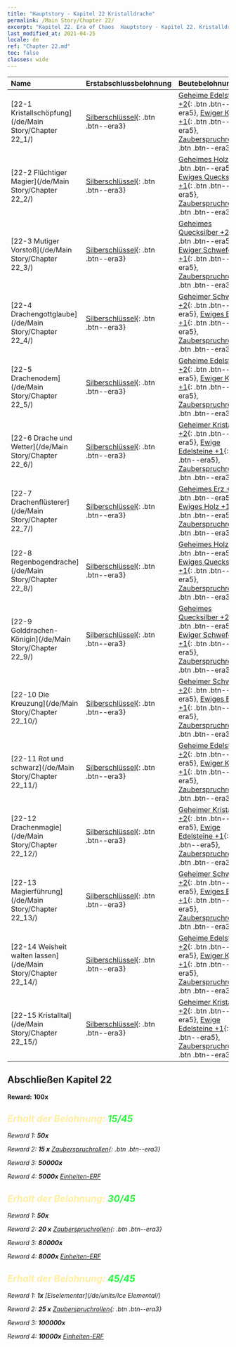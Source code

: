```yaml
---
title: "Hauptstory - Kapitel 22 Kristalldrache"
permalink: /Main Story/Chapter 22/
excerpt: "Kapitel 22. Era of Chaos  Hauptstory - Kapitel 22. Kristalldrache"
last_modified_at: 2021-04-25
locale: de
ref: "Chapter 22.md"
toc: false
classes: wide
---
```


  | Name |  Erstabschlussbelohnung | Beutebelohnung |
  |:------------|:------------|:------------| 
  | [22-1 Kristallschöpfung](/de/Main Story/Chapter 22_1/) | [Silberschlüssel](/ItemsDE/con_693/){: .btn .btn--era3} | [Geheime Edelsteine +2](/ItemsDE/mat_79/){: .btn .btn--era5}, [Ewiger Kristall +1](/ItemsDE/mat_73/){: .btn .btn--era5}, [Zauberspruchrollen](/ItemsDE/con_694/){: .btn .btn--era3} |
  | [22-2 Flüchtiger Magier](/de/Main Story/Chapter 22_2/) | [Silberschlüssel](/ItemsDE/con_693/){: .btn .btn--era3} | [Geheimes Holz +2](/ItemsDE/mat_76/){: .btn .btn--era5}, [Ewiges Quecksilber +1](/ItemsDE/mat_70/){: .btn .btn--era5}, [Zauberspruchrollen](/ItemsDE/con_694/){: .btn .btn--era3} |
  | [22-3 Mutiger Vorstoß](/de/Main Story/Chapter 22_3/) | [Silberschlüssel](/ItemsDE/con_693/){: .btn .btn--era3} | [Geheimes Quecksilber +2](/ItemsDE/mat_77/){: .btn .btn--era5}, [Ewiger Schwefel +1](/ItemsDE/mat_71/){: .btn .btn--era5}, [Zauberspruchrollen](/ItemsDE/con_694/){: .btn .btn--era3} |
  | [22-4 Drachengottglaube](/de/Main Story/Chapter 22_4/) | [Silberschlüssel](/ItemsDE/con_693/){: .btn .btn--era3} | [Geheimer Schwefel +2](/ItemsDE/mat_78/){: .btn .btn--era5}, [Ewiges Erz +1](/ItemsDE/mat_68/){: .btn .btn--era5}, [Zauberspruchrollen](/ItemsDE/con_694/){: .btn .btn--era3} |
  | [22-5 Drachenodem](/de/Main Story/Chapter 22_5/) | [Silberschlüssel](/ItemsDE/con_693/){: .btn .btn--era3} | [Geheime Edelsteine +2](/ItemsDE/mat_79/){: .btn .btn--era5}, [Ewiger Kristall +1](/ItemsDE/mat_73/){: .btn .btn--era5}, [Zauberspruchrollen](/ItemsDE/con_694/){: .btn .btn--era3} |
  | [22-6 Drache und Wetter](/de/Main Story/Chapter 22_6/) | [Silberschlüssel](/ItemsDE/con_693/){: .btn .btn--era3} | [Geheimer Kristall +2](/ItemsDE/mat_80/){: .btn .btn--era5}, [Ewige Edelsteine +1](/ItemsDE/mat_72/){: .btn .btn--era5}, [Zauberspruchrollen](/ItemsDE/con_694/){: .btn .btn--era3} |
  | [22-7 Drachenflüsterer](/de/Main Story/Chapter 22_7/) | [Silberschlüssel](/ItemsDE/con_693/){: .btn .btn--era3} | [Geheimes Erz +2](/ItemsDE/mat_75/){: .btn .btn--era5}, [Ewiges Holz +1](/ItemsDE/mat_69/){: .btn .btn--era5}, [Zauberspruchrollen](/ItemsDE/con_694/){: .btn .btn--era3} |
  | [22-8 Regenbogendrache](/de/Main Story/Chapter 22_8/) | [Silberschlüssel](/ItemsDE/con_693/){: .btn .btn--era3} | [Geheimes Holz +2](/ItemsDE/mat_76/){: .btn .btn--era5}, [Ewiges Quecksilber +1](/ItemsDE/mat_70/){: .btn .btn--era5}, [Zauberspruchrollen](/ItemsDE/con_694/){: .btn .btn--era3} |
  | [22-9 Golddrachen-Königin](/de/Main Story/Chapter 22_9/) | [Silberschlüssel](/ItemsDE/con_693/){: .btn .btn--era3} | [Geheimes Quecksilber +2](/ItemsDE/mat_77/){: .btn .btn--era5}, [Ewiger Schwefel +1](/ItemsDE/mat_71/){: .btn .btn--era5}, [Zauberspruchrollen](/ItemsDE/con_694/){: .btn .btn--era3} |
  | [22-10 Die Kreuzung](/de/Main Story/Chapter 22_10/) | [Silberschlüssel](/ItemsDE/con_693/){: .btn .btn--era3} | [Geheimer Schwefel +2](/ItemsDE/mat_78/){: .btn .btn--era5}, [Ewiges Erz +1](/ItemsDE/mat_68/){: .btn .btn--era5}, [Zauberspruchrollen](/ItemsDE/con_694/){: .btn .btn--era3} |
  | [22-11 Rot und schwarz](/de/Main Story/Chapter 22_11/) | [Silberschlüssel](/ItemsDE/con_693/){: .btn .btn--era3} | [Geheime Edelsteine +2](/ItemsDE/mat_79/){: .btn .btn--era5}, [Ewiger Kristall +1](/ItemsDE/mat_73/){: .btn .btn--era5}, [Zauberspruchrollen](/ItemsDE/con_694/){: .btn .btn--era3} |
  | [22-12 Drachenmagie](/de/Main Story/Chapter 22_12/) | [Silberschlüssel](/ItemsDE/con_693/){: .btn .btn--era3} | [Geheimer Kristall +2](/ItemsDE/mat_80/){: .btn .btn--era5}, [Ewige Edelsteine +1](/ItemsDE/mat_72/){: .btn .btn--era5}, [Zauberspruchrollen](/ItemsDE/con_694/){: .btn .btn--era3} |
  | [22-13 Magierführung](/de/Main Story/Chapter 22_13/) | [Silberschlüssel](/ItemsDE/con_693/){: .btn .btn--era3} | [Geheimer Schwefel +2](/ItemsDE/mat_78/){: .btn .btn--era5}, [Ewiges Erz +1](/ItemsDE/mat_68/){: .btn .btn--era5}, [Zauberspruchrollen](/ItemsDE/con_694/){: .btn .btn--era3} |
  | [22-14 Weisheit walten lassen](/de/Main Story/Chapter 22_14/) | [Silberschlüssel](/ItemsDE/con_693/){: .btn .btn--era3} | [Geheime Edelsteine +2](/ItemsDE/mat_79/){: .btn .btn--era5}, [Ewiger Kristall +1](/ItemsDE/mat_73/){: .btn .btn--era5}, [Zauberspruchrollen](/ItemsDE/con_694/){: .btn .btn--era3} |
  | [22-15 Kristalltal](/de/Main Story/Chapter 22_15/) | [Silberschlüssel](/ItemsDE/con_693/){: .btn .btn--era3} | [Geheimer Kristall +2](/ItemsDE/mat_80/){: .btn .btn--era5}, [Ewige Edelsteine +1](/ItemsDE/mat_72/){: .btn .btn--era5}, [Zauberspruchrollen](/ItemsDE/con_694/){: .btn .btn--era3} |


## Abschließen Kapitel 22

 **Reward:**  **100x** <i class="fas fa-gem"/>



## <span style="color: #ffeea0">Erhalt der Belohnung: </span><span style="color: #27f73a">15/45</span>

 Reward 1:  **50x** <i class="fas fa-gem"/>

 Reward 2: **15 x** [Zauberspruchrollen](/ItemsDE/con_694/){: .btn .btn--era3}

 Reward 3:  **50000x** <i class="fas fa-coins"/>

 Reward 4:  **5000x** [Einheiten-ERF](/ItemsDE/con_902/)



## <span style="color: #ffeea0">Erhalt der Belohnung: </span><span style="color: #27f73a">30/45</span>

 Reward 1:  **50x** <i class="fas fa-gem"/>

 Reward 2: **20 x** [Zauberspruchrollen](/ItemsDE/con_694/){: .btn .btn--era3}

 Reward 3:  **80000x** <i class="fas fa-coins"/>

 Reward 4:  **8000x** [Einheiten-ERF](/ItemsDE/con_902/)



## <span style="color: #ffeea0">Erhalt der Belohnung: </span><span style="color: #27f73a">45/45</span>

 Reward 1:  **1x** [Eiselementar](/de/units/Ice Elemental/)

 Reward 2: **25 x** [Zauberspruchrollen](/ItemsDE/con_694/){: .btn .btn--era3}

 Reward 3:  **100000x** <i class="fas fa-coins"/>

 Reward 4:  **10000x** [Einheiten-ERF](/ItemsDE/con_902/)

